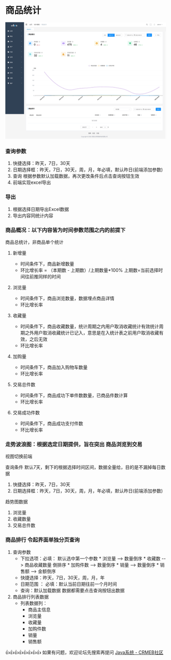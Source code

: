 # 商品统计

![商品统计](../../../images/202204011922400.jpeg)

### 查询参数

1.  快捷选择：昨天，7日，30天
2.  日期选择框：昨天，7日，30天，周，月，年必填，默认昨日(前端添加参数)
3.  查询 根据参数默认加载数据，再次更改条件后点击查询按钮生效
4.  前端实现excel导出

### 导出

1.  根据选择日期导出Excel数据
2.  导出内容同统计内容

### 商品概况：以下内容皆为时间参数范围之内的前提下

商品总统计，非商品单个统计
1.  新增量
    *  时间条件下，商品新增数量
    * 环比增长率 = （本期数 - 上期数）/上期数量\*100% 上期数=当前选择时间往前推同样的时间
2.  浏览量
    * 时间条件下，商品浏览数量，数据埋点商品详情
    * 环比增长率
3.  收藏量
    * 时间条件下，商品收藏数量，统计周期之内用户取消收藏统计有效统计周期之外用户取消收藏统计已记入，意思是在入统计表之前用户取消收藏有效，之后无效
    * 环比增长率
4.  加购量
    * 时间条件下，商品加入购物车数量
    * 环比增长率
5.  交易总件数
    * 时间条件下，商品成功下单件数数量，已商品件数计算
    * 环比增长率

6.  交易成功件数
    * 时间条件下，商品成功支付件数
    * 环比增长率

###  走势波浪图：根据选定日期提供，旨在突出 商品浏览到交易

视图切换前端

查询条件 默认7天，剩下的根据选择时间区间，数据全量给，目的是不漏掉每日数据

1.  快捷选择：昨天，7日，30天
2.  日期选择框：昨天，7日，30天，周，月，年必填，默认昨日(前端添加参数)

  

趋势图数据
1.  浏览量
2.  收藏数量
3.  交易总件数

### 商品排行 令起界面单独分页查询

1.  查询参数
    * 下拉选项：必填： 默认选中第一个参数
            * 浏览量 --> 数量倒序
                * 收藏数 --> 商品收藏数量 倒排序
                * 加购件数 --> 数量倒序
                * 销量 --> 数量倒序
                *  销售额 --> 金额倒序
    * 快捷选择：昨天，7日，30天，周，月，年
    * 日期范围 ： 必填：默认当前日期往前一个月时间
    * 查询：默认加载数据 数据都需要点击查询按钮出数据
2. 商品排行列表数据
    * 列表数据列：
        * 商品主信息
        * 浏览量
        * 收藏量
        * 加购件数
        * 销量
        * 销售额

👍👍👍👍👍👍👍👍 如果有问题，欢迎论坛先搜索再提问 [Java系统 - CRMEB社区](https://q.crmeb.com/?categoryId=122&sequence=0)